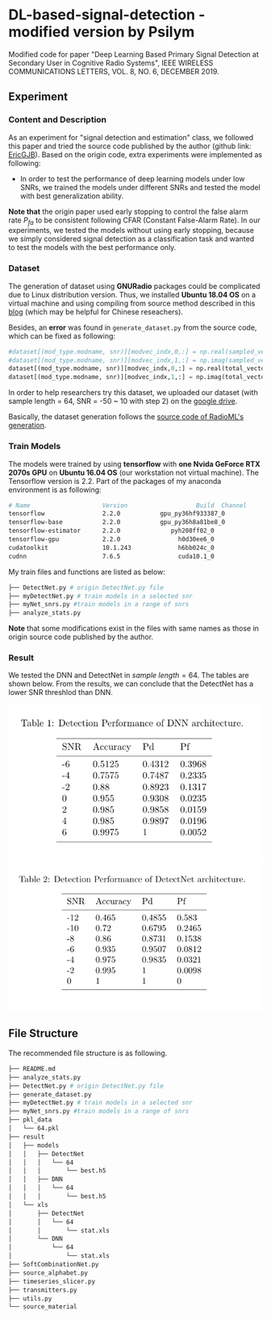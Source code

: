 # DL-based-signal-detection - modified version by Psilym
Modified code for paper "Deep Learning Based Primary Signal Detection at Secondary User in Cognitive Radio Systems", IEEE WIRELESS COMMUNICATIONS LETTERS, VOL. 8, NO. 6, DECEMBER 2019.

## Experiment 

### Content and Description

As an experiment for "signal detection and estimation" class, we followed this paper and tried the source code published by the author (github link: [EricGJB](https://github.com/EricGJB/DL-based-signal-detection)). Based on the origin code, extra experiments were implemented as following:

-  In order to test the performance of deep learning models under low SNRs, we trained the models under different SNRs and tested the model with best generalization ability. 

**Note that** the origin paper used early stopping to control the false alarm rate $P_{fa}$ to be consistent following CFAR (Constant False-Alarm Rate). In our experiments, we tested the models without using early stopping, because we simply considered signal detection as a classification task and wanted to test the models with the best performance only.

### Dataset

The generation of dataset using **GNURadio** packages could be complicated due to Linux distribution version. Thus, we installed **Ubuntu 18.04 OS** on a virtual machine and using compiling from source method described in this [blog](https://blog.csdn.net/qq_45103492/article/details/108449519) (which may be helpful for Chinese reseachers).

Besides, an **error** was found in `generate_dataset.py` from the source code, which can be fixed as following: 

```python
#dataset[(mod_type.modname, snr)][modvec_indx,0,:] = np.real(sampled_vector) #line 55
#dataset[(mod_type.modname, snr)][modvec_indx,1,:] = np.imag(sampled_vector) 
dataset[(mod_type.modname, snr)][modvec_indx,0,:] = np.real(total_vector)
dataset[(mod_type.modname, snr)][modvec_indx,1,:] = np.imag(total_vector)
```

In order to help researchers try this dataset, we uploaded our dataset (with sample length = 64, SNR = -50 ~ 10 with step 2) on the [google drive](https://drive.google.com/file/d/1TnEeQ4XC_4vabu_9M1QmbTQoNIckk5SJ/view?usp=sharing).

Basically, the dataset generation follows the [source code of RadioML's generation](https://github.com/radioML/dataset).

### Train Models

The models were trained by using **tensorflow** with **one Nvida GeForce RTX 2070s GPU** on **Ubuntu 16.04 OS** (our workstation not virtual machine). The Tensorflow version is 2.2. Part of the packages of my anaconda environment is as following:

```bash
# Name                    Version                   Build  Channel
tensorflow                2.2.0           gpu_py36hf933387_0  
tensorflow-base           2.2.0           gpu_py36h8a81be8_0  
tensorflow-estimator      2.2.0              pyh208ff02_0  
tensorflow-gpu            2.2.0                h0d30ee6_0  
cudatoolkit               10.1.243             h6bb024c_0  
cudnn                     7.6.5                cuda10.1_0
```

My train files and functions are listed as below:

```bash
├── DetectNet.py # origin DetectNet.py file
├── myDetectNet.py # train models in a selected snr
├── myNet_snrs.py #train models in a range of snrs
├── analyze_stats.py 
```

**Note** that some modifications exist in the files with same names as those in origin source code published by the author. 

### Result

We tested the DNN and DetectNet in $sample\ length = 64$. The tables are shown below. From the results, we can conclude that the DetectNet has a lower SNR threshlod than DNN.

<img src="./source_material/table1.png" alt="Table 1" style="zoom:80%;" />

<img src="./source_material/table2.png" alt="Table 2" style="zoom: 75%;" />



## File Structure

The recommended file structure is as following. 

```bash
├── README.md
├── analyze_stats.py
├── DetectNet.py # origin DetectNet.py file
├── generate_dataset.py
├── myDetectNet.py # train models in a selected snr
├── myNet_snrs.py #train models in a range of snrs
├── pkl_data
│   └── 64.pkl
├── result
│   ├── models
│   │   ├── DetectNet
│   │   │   └── 64
│   │   │       └── best.h5
│   │   ├── DNN
│   │   │   └── 64
│   │   │       └── best.h5
│   └── xls
│       ├── DetectNet
│       │   └── 64
│       │       └── stat.xls
│       └── DNN
│           └── 64
│               └── stat.xls
├── SoftCombinationNet.py
├── source_alphabet.py
├── timeseries_slicer.py
├── transmitters.py
├── utils.py
└── source_material
```

